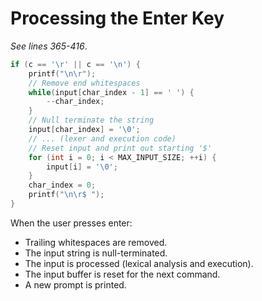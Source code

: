 # Processing the Enter Key
*See lines 365-416*.
```c
if (c == '\r' || c == '\n') {
    printf("\n\r");
    // Remove end whitespaces
    while(input[char_index - 1] == ' ') {
        --char_index;
    }
    // Null terminate the string
    input[char_index] = '\0';
    // ... (lexer and execution code)
    // Reset input and print out starting '$'
    for (int i = 0; i < MAX_INPUT_SIZE; ++i) {
        input[i] = '\0';
    }
    char_index = 0;
    printf("\n\r$ ");
}
```

When the user presses enter:
- Trailing whitespaces are removed.
- The input string is null-terminated.
- The input is processed (lexical analysis and execution).
- The input buffer is reset for the next command.
- A new prompt is printed.